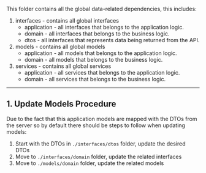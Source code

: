 
This folder contains all the global data-related dependencies, this includes:

1. interfaces - contains all global interfaces
    - application - all interfaces that belongs to the application logic.
    - domain - all interfaces that belongs to the business logic.
    - dtos - all interfaces that represents data being returned from the API.
2. models - contains all global models
    - application - all models that belongs to the application logic.
    - domain - all models that belongs to the business logic.
3. services - contains all global services
    - application - all services that belongs to the application logic.
    - domain - all services that belongs to the business logic.

---
## 1. Update Models Procedure
Due to the fact that this application models are mapped with the DTOs from the server so by default there should be steps to follow when updating models:
  1. Start with the DTOs in `./interfaces/dtos` folder, update the desired DTOs
  2. Move to `./interfaces/domain` folder, update the related interfaces
  3. Move to `./models/domain` folder, update the related models